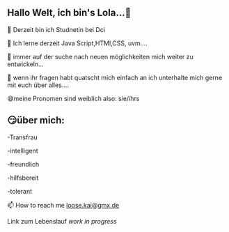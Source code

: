 ## Hallo Welt, ich bin's Lola...👋





🔭 Derzeit bin ich Studnetin bei Dci

👯 Ich lerne derzeit Java Script,HTMl,CSS, uvm....

🤝 immer auf der suche nach neuen möglichkeiten mich weiter zu entwickeln...


💬 wenn ihr fragen habt quatscht mich einfach an ich unterhalte mich gerne mit euch über alles....

:sweat_smile:meine Pronomen sind weiblich also: sie/ihrs

:smirk:über mich:
---
-Transfrau

-intelligent

-freundlich

-hilfsbereit

-tolerant

📫 How to reach me loose.kai@gmx.de

Link zum Lebenslauf *work in progress*








<!--
**Lola218/Lola218** is a ✨ _special_ ✨ repository because its `README.md` (this file) appears on your GitHub profile.

Here are some ideas to get you started:

- 🔭 I’m currently working on ...
- 🌱 I’m currently learning ...
- 👯 I’m looking to collaborate on ...
- 🤔 I’m looking for help with ...
- 💬 Ask me about ...
- 📫 How to reach me: ...
- 😄 Pronouns: ...
- ⚡ Fun fact: ...
-->
